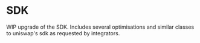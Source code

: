 # SDK

WIP upgrade of the SDK. Includes several optimisations and similar classes to uniswap's sdk as requested by integrators.